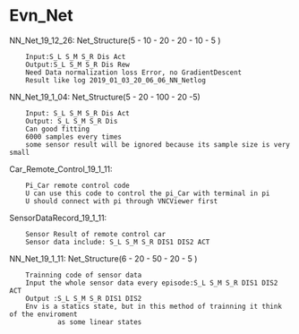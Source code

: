 # Evn_Net
NN_Net_19_12_26: Net_Structure(5 - 10 - 20 - 20 - 10 - 5 )

        Input:S_L S_M S_R Dis Act
        Output:S_L S_M S_R Dis Rew
        Need Data normalization loss Error, no GradientDescent
        Result like log 2019_01_03_20_06_06_NN_Netlog
NN_Net_19_1_04: Net_Structure(5 - 20 - 100 - 20 -5)

        Input: S_L S_M S_R Dis Act
        Output: S_L S_M S_R Dis 
        Can good fitting 
        6000 samples every times
        some sensor result will be ignored because its sample size is very small

Car_Remote_Control_19_1_11:
        
        Pi_Car remote control code
        U can use this code to control the pi_Car with terminal in pi
        U should connect with pi through VNCViewer first

SensorDataRecord_19_1_11:
        
        Sensor Result of remote control car
        Sensor data include: S_L S_M S_R DIS1 DIS2 ACT
 
NN_Net_19_1_11: Net_Structure(6 - 20 - 50 - 20 - 5 )
        
        Trainning code of sensor data
        Input the whole sensor data every episode:S_L S_M S_R DIS1 DIS2 ACT
        Output :S_L S_M S_R DIS1 DIS2
        Env is a statics state, but in this method of trainning it think of the enviroment
                as some linear states
        
 
